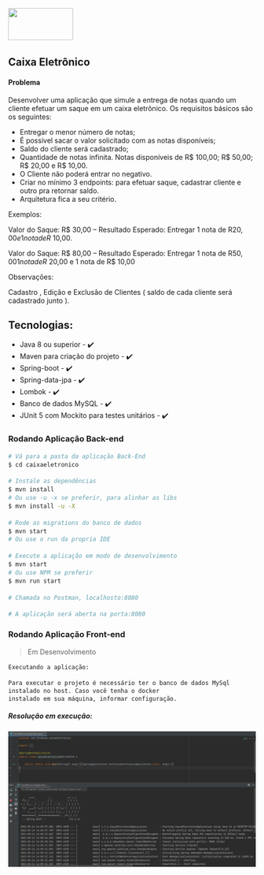 <img src="https://www.everis.com/sites/all/themes/everis/logo.png" width="132" height="65">

## Caixa Eletrônico ##

#### Problema

Desenvolver uma aplicação que simule a entrega de notas quando um cliente efetuar um saque em um caixa eletrônico. Os requisitos básicos são os seguintes:

- Entregar o menor número de notas;
- É possível sacar o valor solicitado com as notas disponíveis;
- Saldo do cliente será cadastrado;
- Quantidade de notas infinita. Notas disponíveis de R$ 100,00; R$ 50,00; R$ 20,00 e R$ 10,00.
- O Cliente não poderá entrar no negativo.
- Criar no mínimo 3 endpoints: para efetuar saque, cadastrar cliente e outro pra retornar saldo.
- Arquitetura fica a seu critério.

Exemplos:

Valor do Saque: R$ 30,00 – Resultado Esperado: Entregar 1 nota de R$20,00 e 1 nota de R$ 10,00.

Valor do Saque: R$ 80,00 – Resultado Esperado: Entregar 1 nota de R$50,00 1 nota de R$ 20,00 e 1 nota de R$ 10,00

Observações:

Cadastro , Edição e Exclusão de Clientes ( saldo de cada cliente será cadastrado junto ).

## Tecnologias:

- Java 8 ou superior  - :heavy_check_mark:
- Maven para criação do projeto  - :heavy_check_mark:
- Spring-boot  - :heavy_check_mark:
- Spring-data-jpa  - :heavy_check_mark:
- Lombok  - :heavy_check_mark:
- Banco de dados MySQL  - :heavy_check_mark:
- JUnit 5 com Mockito para testes unitários  - :heavy_check_mark:

### Rodando Aplicação Back-end
```bash
# Vá para a pasta da aplicação Back-End
$ cd caixaeletronico

# Instale as dependências
$ mvn install
# Ou use -u -x se preferir, para alinhar as libs
$ mvn install -u -X 

# Rode as migrations do banco de dados
$ mvn start
# Ou use o run da propria IDE

# Execute a aplicação em modo de desenvolvimento
$ mvn start
# Ou use NPM se preferir
$ mvn run start

# Chamada no Postman, localhosto:8080

# A aplicação será aberta na porta:8080
```

### Rodando Aplicação Front-end

> Em Desenvolvimento

````
Executando a aplicação:

Para executar o projeto é necessário ter o banco de dados MySql instalado no host. Caso você tenha o docker
instalado em sua máquina, informar configuração.
````

##### Resolução em execução:
<img src="https://github.com/MateusMaceedo/caixa-eletronico/blob/main/caixaeletronico/img/spring.PNG"/>
